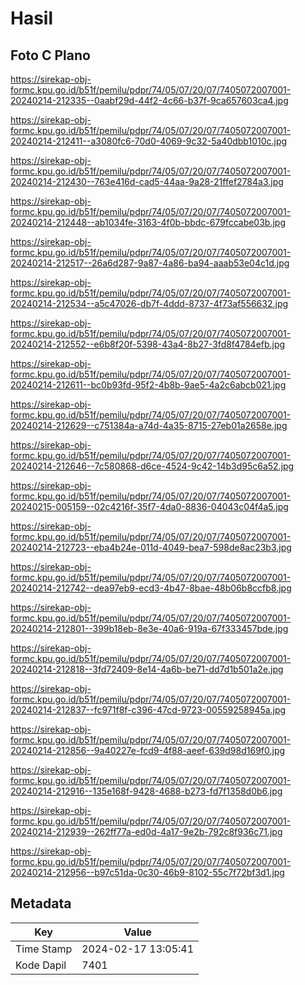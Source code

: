 # Hasil

## Foto C Plano

https://sirekap-obj-formc.kpu.go.id/b51f/pemilu/pdpr/74/05/07/20/07/7405072007001-20240214-212335--0aabf29d-44f2-4c66-b37f-9ca657603ca4.jpg

https://sirekap-obj-formc.kpu.go.id/b51f/pemilu/pdpr/74/05/07/20/07/7405072007001-20240214-212411--a3080fc6-70d0-4069-9c32-5a40dbb1010c.jpg

https://sirekap-obj-formc.kpu.go.id/b51f/pemilu/pdpr/74/05/07/20/07/7405072007001-20240214-212430--763e416d-cad5-44aa-9a28-21ffef2784a3.jpg

https://sirekap-obj-formc.kpu.go.id/b51f/pemilu/pdpr/74/05/07/20/07/7405072007001-20240214-212448--ab1034fe-3163-4f0b-bbdc-679fccabe03b.jpg

https://sirekap-obj-formc.kpu.go.id/b51f/pemilu/pdpr/74/05/07/20/07/7405072007001-20240214-212517--26a6d287-9a87-4a86-ba94-aaab53e04c1d.jpg

https://sirekap-obj-formc.kpu.go.id/b51f/pemilu/pdpr/74/05/07/20/07/7405072007001-20240214-212534--a5c47026-db7f-4ddd-8737-4f73af556632.jpg

https://sirekap-obj-formc.kpu.go.id/b51f/pemilu/pdpr/74/05/07/20/07/7405072007001-20240214-212552--e6b8f20f-5398-43a4-8b27-3fd8f4784efb.jpg

https://sirekap-obj-formc.kpu.go.id/b51f/pemilu/pdpr/74/05/07/20/07/7405072007001-20240214-212611--bc0b93fd-95f2-4b8b-9ae5-4a2c6abcb021.jpg

https://sirekap-obj-formc.kpu.go.id/b51f/pemilu/pdpr/74/05/07/20/07/7405072007001-20240214-212629--c751384a-a74d-4a35-8715-27eb01a2658e.jpg

https://sirekap-obj-formc.kpu.go.id/b51f/pemilu/pdpr/74/05/07/20/07/7405072007001-20240214-212646--7c580868-d6ce-4524-9c42-14b3d95c6a52.jpg

https://sirekap-obj-formc.kpu.go.id/b51f/pemilu/pdpr/74/05/07/20/07/7405072007001-20240215-005159--02c4216f-35f7-4da0-8836-04043c04f4a5.jpg

https://sirekap-obj-formc.kpu.go.id/b51f/pemilu/pdpr/74/05/07/20/07/7405072007001-20240214-212723--eba4b24e-011d-4049-bea7-598de8ac23b3.jpg

https://sirekap-obj-formc.kpu.go.id/b51f/pemilu/pdpr/74/05/07/20/07/7405072007001-20240214-212742--dea97eb9-ecd3-4b47-8bae-48b06b8ccfb8.jpg

https://sirekap-obj-formc.kpu.go.id/b51f/pemilu/pdpr/74/05/07/20/07/7405072007001-20240214-212801--399b18eb-8e3e-40a6-919a-67f333457bde.jpg

https://sirekap-obj-formc.kpu.go.id/b51f/pemilu/pdpr/74/05/07/20/07/7405072007001-20240214-212818--3fd72409-8e14-4a6b-be71-dd7d1b501a2e.jpg

https://sirekap-obj-formc.kpu.go.id/b51f/pemilu/pdpr/74/05/07/20/07/7405072007001-20240214-212837--fc971f8f-c396-47cd-9723-00559258945a.jpg

https://sirekap-obj-formc.kpu.go.id/b51f/pemilu/pdpr/74/05/07/20/07/7405072007001-20240214-212856--9a40227e-fcd9-4f88-aeef-639d98d169f0.jpg

https://sirekap-obj-formc.kpu.go.id/b51f/pemilu/pdpr/74/05/07/20/07/7405072007001-20240214-212916--135e168f-9428-4688-b273-fd7f1358d0b6.jpg

https://sirekap-obj-formc.kpu.go.id/b51f/pemilu/pdpr/74/05/07/20/07/7405072007001-20240214-212939--262ff77a-ed0d-4a17-9e2b-792c8f936c71.jpg

https://sirekap-obj-formc.kpu.go.id/b51f/pemilu/pdpr/74/05/07/20/07/7405072007001-20240214-212956--b97c51da-0c30-46b9-8102-55c7f72bf3d1.jpg


## Metadata

| Key        | Value               |
| ---------- | ------------------- |
| Time Stamp | 2024-02-17 13:05:41 |
| Kode Dapil | 7401                |



